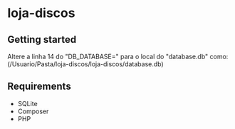# loja-discos

## Getting started

Altere a linha 14 do "DB_DATABASE=" para o local do "database.db" como: (/Usuario/Pasta/loja-discos/loja-discos/database.db)



## Requirements

- SQLite
- Composer
- PHP
